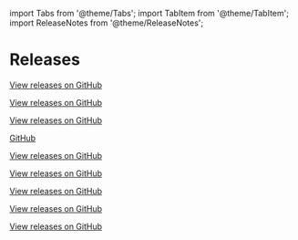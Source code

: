 import Tabs from '@theme/Tabs';
import TabItem from '@theme/TabItem';
import ReleaseNotes from '@theme/ReleaseNotes';

# Releases

<Tabs lazy>
  <TabItem value ='WasmEdge' label="WasmEdge" default>
    <p><a href="https://github.com/WasmEdge/WasmEdge/releases">View releases on GitHub</a></p>
    <ReleaseNotes url='https://raw.githubusercontent.com/WasmEdge/WasmEdge/master/Changelog.md' />
  </TabItem>
    <TabItem value ='tokio' label="tokio">
    <p><a href="https://github.com/WasmEdge/tokio/releases">View releases on GitHub</a></p>
    <ReleaseNotes url='https://raw.githubusercontent.com/WasmEdge/tokio/master/tokio/CHANGELOG.md' />
  </TabItem>
  <TabItem value ='mio' label="mio">
    <p><a href="https://github.com/WasmEdge/mio/releases">View releases on GitHub</a></p>
    <ReleaseNotes url='https://raw.githubusercontent.com/WasmEdge/mio/master/CHANGELOG.md' />
  </TabItem>
  <TabItem value ='sqlx' label="sqlx">
    <p><a href="https://github.com/WasmEdge/sqlx">GitHub</a></p>
    <ReleaseNotes url='https://raw.githubusercontent.com/WasmEdge/sqlx/main/CHANGELOG.md' />
  </TabItem>
  <TabItem value ='redis-rs' label="redis-rs">
    <p><a href="https://github.com/WasmEdge/redis-rs/releases">View releases on GitHub</a></p>
    <ReleaseNotes url='https://raw.githubusercontent.com/WasmEdge/redis-rs/main/redis/CHANGELOG.md' />
  </TabItem>
  <TabItem value ='combine' label="combine">
    <p><a href="https://github.com/WasmEdge/combine/releases">View releases on GitHub</a></p>
    <ReleaseNotes url='https://raw.githubusercontent.com/WasmEdge/combine/master/CHANGELOG.md' />
  </TabItem>
  <TabItem value ='reqwest' label="reqwest">
    <p><a href="https://github.com/WasmEdge/reqwest/releases">View releases on GitHub</a></p>
    <ReleaseNotes url='https://raw.githubusercontent.com/WasmEdge/reqwest/master/CHANGELOG.md' />
  </TabItem>
  <TabItem value ='rskafka_wasi' label="rskafka_wasi">
    <p><a href="https://github.com/WasmEdge/rskafka_wasi">View releases on GitHub</a></p>
    <ReleaseNotes url='https://raw.githubusercontent.com/WasmEdge/rskafka_wasi/main/CHANGELOG.md' />
  </TabItem>
  <TabItem value ='WasmEdge-Go-SDK' label="wasmedge-go">
    <p><a href="https://github.com/second-state/WasmEdge-go/releases">View releases on GitHub</a></p>
    <ReleaseNotes url='https://raw.githubusercontent.com/second-state/WasmEdge-go/master/Changelog.md' />
 </TabItem>
</Tabs>
